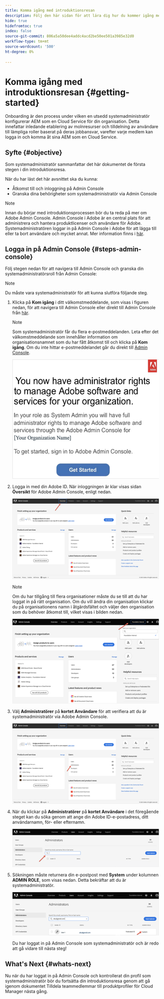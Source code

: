 ```yaml
---
title: Komma igång med introduktionsresan
description: Följ den här sidan för att lära dig hur du kommer igång med en introduktionsresa
hide: true
hidefromtoc: true
index: false
source-git-commit: 806a5a50dee4addc4acd2be50ee501a3985e32d0
workflow-type: tm+mt
source-wordcount: '500'
ht-degree: 0%

---
```


# Komma igång med introduktionsresan {#getting-started}

Onboarding är den process under vilken en utsedd systemadministratör konfigurerar AEM som en Cloud Service för din organisation. Detta innefattar inledande etablering av molnresurser och tilldelning av användare till lämpliga roller baserat på deras jobbansvar, varefter varje medlem kan logga in och komma åt sina AEM som en Cloud Service.

## Syfte {#objective}

Som systemadministratör sammanfattar det här dokumentet de första stegen i din introduktionsresa.

När du har läst det här avsnittet ska du kunna:

* Åtkomst till och inloggning på Admin Console
* Granska dina behörigheter som systemadministratör via Admin Console

>[!NOTE]
>Innan du börjar med introduktionsprocessen bör du ta reda på mer om Adobe Admin Console. Admin Console i Adobe är en central plats för att administrera och hantera produktlicenser och användare för Adobe. Systemadministratören loggar in på Admin Console i Adobe för att lägga till eller ta bort användare och mycket annat. Mer information finns i [här](https://experienceleague.adobe.com/docs/experience-manager-cloud-service/onboarding/onboarding-concepts/admin-console.html?lang=en).


## Logga in på Admin Console {#steps-admin-console}

Följ stegen nedan för att navigera till Admin Console och granska din systemadministratörsroll från Admin Console:

>[!NOTE]
>Du måste vara systemadministratör för att kunna slutföra följande steg.

1. Klicka på **Kom igång** i ditt välkomstmeddelande, som visas i figuren nedan, för att navigera till Admin Console eller direkt till Admin Console från [här](https://adminconsole.adobe.com).

   >[!NOTE]
   >Som systemadministratör får du flera e-postmeddelanden. Leta efter det välkomstmeddelande som innehåller information om organisationsnamnet som du har fått åtkomst till och klicka på **Kom igång**. Om du inte hittar e-postmeddelandet går du direkt till [Admin Console](https://adminconsole.adobe.com/).

   ![](/help/onboarding/onboarding-journey/assets/sys-admin-getstarted.png)

1. Logga in med din Adobe ID. När inloggningen är klar visas sidan **Översikt** för Adobe Admin Console, enligt nedan.

   ![](/help/onboarding/onboarding-journey/assets/get-started1.png)

   >[!NOTE]
   >Om du har tillgång till flera organisationer måste du se till att du har loggat in på rätt organisation. Om du vill ändra din organisation klickar du på organisationens namn i åtgärdsfältet och väljer den organisation som du behöver åtkomst till, vilket visas i bilden nedan.

   ![](/help/onboarding/onboarding-journey/assets/admin-console-orgswitch.png)

1. Välj **Administratörer** på **kortet Användare** för att verifiera att du är systemadministratör via Adobe Admin Console.

   ![](/help/onboarding/onboarding-journey/assets/get-started2.png)

1. När du klickar på **Administratörer** på **kortet Användare** i det föregående steget kan du söka genom att ange din Adobe ID-e-postadress, ditt användarnamn, för- eller efternamn.

   ![](/help/onboarding/onboarding-journey/assets/get-started3.png)

1. Sökningen måste returnera din e-postpost med **System** under kolumnen **ADMIN ROLE**, som visas nedan. Detta bekräftar att du är systemadministratör.

   ![](/help/onboarding/onboarding-journey/assets/get-started4.png)

   Du har loggat in på Admin Console som systemadministratör och är redo att gå vidare till nästa steg!

## What&#39;s Next {#whats-next}

Nu när du har loggat in på Admin Console och kontrollerat din profil som systemadministratör bör du fortsätta din introduktionsresa genom att gå igenom dokumentet Tilldela teammedlemmar till produktprofiler för Cloud Manager nästa gång.

